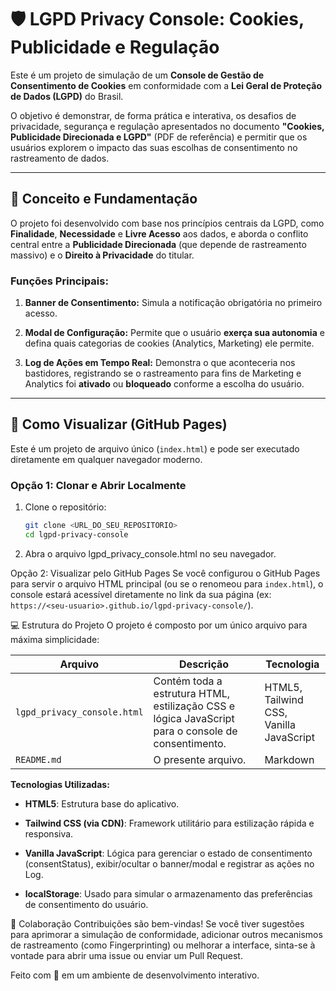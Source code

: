 # 🛡️ LGPD Privacy Console: Cookies, Publicidade e Regulação

Este é um projeto de simulação de um **Console de Gestão de Consentimento de Cookies** em conformidade com a **Lei Geral de Proteção de Dados (LGPD)** do Brasil.

O objetivo é demonstrar, de forma prática e interativa, os desafios de privacidade, segurança e regulação apresentados no documento **"Cookies, Publicidade Direcionada e LGPD"** (PDF de referência) e permitir que os usuários explorem o impacto das suas escolhas de consentimento no rastreamento de dados.

---

## 🎯 Conceito e Fundamentação

O projeto foi desenvolvido com base nos princípios centrais da LGPD, como **Finalidade**, **Necessidade** e **Livre Acesso** aos dados, e aborda o conflito central entre a **Publicidade Direcionada** (que depende de rastreamento massivo) e o **Direito à Privacidade** do titular.

### Funções Principais:

1. **Banner de Consentimento:** Simula a notificação obrigatória no primeiro acesso.

2. **Modal de Configuração:** Permite que o usuário **exerça sua autonomia** e defina quais categorias de cookies (Analytics, Marketing) ele permite.

3. **Log de Ações em Tempo Real:** Demonstra o que aconteceria nos bastidores, registrando se o rastreamento para fins de Marketing e Analytics foi **ativado** ou **bloqueado** conforme a escolha do usuário.

---

## 🚀 Como Visualizar (GitHub Pages)

Este é um projeto de arquivo único (`index.html`) e pode ser executado diretamente em qualquer navegador moderno.

### Opção 1: Clonar e Abrir Localmente

1. Clone o repositório:

   ```bash
   git clone <URL_DO_SEU_REPOSITORIO>
   cd lgpd-privacy-console
   ```

2. Abra o arquivo lgpd_privacy_console.html no seu navegador.

Opção 2: Visualizar pelo GitHub Pages
Se você configurou o GitHub Pages para servir o arquivo HTML principal (ou se o renomeou para `index.html`), o console estará acessível diretamente no link da sua página (ex: `https://<seu-usuario>.github.io/lgpd-privacy-console/`).

💻 Estrutura do Projeto
O projeto é composto por um único arquivo para máxima simplicidade:

|       Arquivo             | Descrição        | Tecnologia
|---------------------------| -----------------| ------------
| `lgpd_privacy_console.html` | Contém toda a estrutura HTML,               estilização CSS e lógica JavaScript para o console de consentimento. | HTML5,<br/> Tailwind CSS,<br/> Vanilla JavaScript
| `README.md` | O presente arquivo. | Markdown


**Tecnologias Utilizadas:**
* **HTML5**: Estrutura base do aplicativo.

* **Tailwind CSS (via CDN)**: Framework utilitário para estilização rápida e responsiva.

* **Vanilla JavaScript**: Lógica para gerenciar o estado de consentimento (consentStatus), exibir/ocultar o banner/modal e registrar as ações no Log.

* **localStorage**: Usado para simular o armazenamento das preferências de consentimento do usuário.

🤝 Colaboração
Contribuições são bem-vindas! Se você tiver sugestões para aprimorar a simulação de conformidade, adicionar outros mecanismos de rastreamento (como Fingerprinting) ou melhorar a interface, sinta-se à vontade para abrir uma issue ou enviar um Pull Request.

Feito com 💙 em um ambiente de desenvolvimento interativo.
